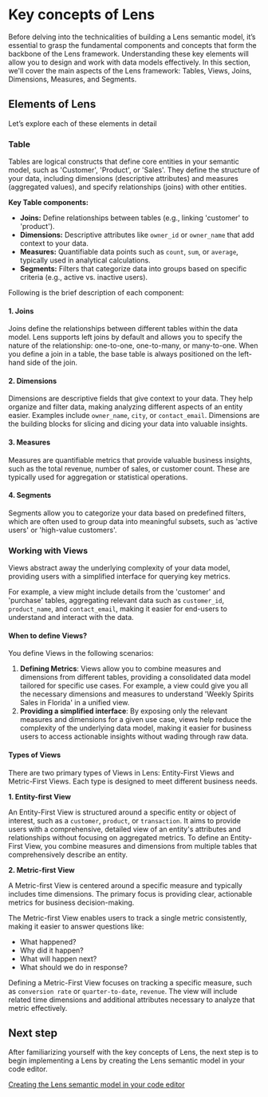 # Key concepts of Lens

Before delving into the technicalities of building a Lens semantic model, it’s essential to grasp the fundamental components and concepts that form the backbone of the Lens framework. Understanding these key elements will allow you to design and work with data models effectively. In this section, we'll cover the main aspects of the Lens framework: Tables, Views, Joins, Dimensions, Measures, and Segments.

## Elements of Lens

Let’s explore each of these elements in detail

### **Table**

Tables are logical constructs that define core entities in your semantic model, such as 'Customer', 'Product', or 'Sales'. They define the structure of your data, including dimensions (descriptive attributes) and measures (aggregated values), and specify relationships (joins) with other entities.

**Key Table components:**

- **Joins:** Define relationships between tables (e.g., linking 'customer' to 'product').
- **Dimensions:** Descriptive attributes like `owner_id` or `owner_name` that add context to your data.
- **Measures:** Quantifiable data points such as `count`, `sum`, or `average`, typically used in analytical calculations.
- **Segments:** Filters that categorize data into groups based on specific criteria (e.g., active vs. inactive users).

Following is the brief description of each component:

#### **1. Joins**

Joins define the relationships between different tables within the data model. Lens supports left joins by default and allows you to specify the nature of the relationship: one-to-one, one-to-many, or many-to-one. When you define a join in a table, the base table is always positioned on the left-hand side of the join.

<!-- **Key Join attributes:**

- **name:** The name of the table to join.
- **relationship:** The type of relationship, e.g., one-to-many or many-to-one.
- **sql:** The SQL condition that defines the join (e.g., `table1.id = table2.table1_id`). -->

#### **2. Dimensions**

Dimensions are descriptive fields that give context to your data. They help organize and filter data, making analyzing different aspects of an entity easier. Examples include `owner_name`, `city`, or `contact_email`. Dimensions are the building blocks for slicing and dicing your data into valuable insights.

<!-- **Key Dimension attributes:**

- **name:** A unique identifier for the dimension (e.g., `owner_id`).
- **type:** The data type of the dimension (e.g., string, number, time).
- **description:** A detailed explanation of the dimension's role and significance.
- **primary_key:** The dimension’s primary key, used for establishing relationships.
- **public:** Controls whether the dimension is visible to all users. -->

#### **3. Measures**

Measures are quantifiable metrics that provide valuable business insights, such as the total revenue, number of sales, or customer count. These are typically used for aggregation or statistical operations.
<!-- 
**Key Measure attributes:**

- **name:** A unique identifier for the measure (e.g., `total_sales`).
- **sql:** The SQL expression that defines how the measure is calculated (e.g., `SUM(order_total)`).
- **type:** The type of measure (e.g., `sum`, `avg`, `count`).
- **description:** A concise explanation of the measure’s purpose.
- **filters:** SQL conditions that apply filters to the measure (e.g., limit to a specific date range).
- **rollingWindow:** Defines time-based measures like a trailing 7-day sum.
- **format:** Specifies the format for presenting the measure (e.g., number with two decimal places). -->

#### **4. Segments**

Segments allow you to categorize your data based on predefined filters, which are often used to group data into meaningful subsets, such as 'active users' or 'high-value customers'.

<!-- **Key Segment Attributes:**

- **name:** A unique name for the segment (e.g., `active_owners`).
- **sql:** The filter criteria used to define the segment (e.g., `{TABLE}.status = 'active'`).
- **public:** Controls visibility of the segment.
- **Meta:** Metadata provides additional context for the segment, such as security levels or custom tags. -->

### **Working with Views**

Views abstract away the underlying complexity of your data model, providing users with a simplified interface for querying key metrics. 

For example, a view might include details from the 'customer' and 'purchase' tables, aggregating relevant data such as `customer_id`, `product_name`, and `contact_email`, making it easier for end-users to understand and interact with the data.

#### **When to define Views?**
You define Views in the following scenarios:

1. **Defining Metrics**:
Views allow you to combine measures and dimensions from different tables, providing a consolidated data model tailored for specific use cases. For example, a view could give you all the necessary dimensions and measures to understand 'Weekly Spirits Sales in Florida' in a unified view.
2. **Providing a simplified interface**:
By exposing only the relevant measures and dimensions for a given use case, views help reduce the complexity of the underlying data model, making it easier for business users to access actionable insights without wading through raw data.

#### **Types of Views**

There are two primary types of Views in Lens: Entity-First Views and Metric-First Views. Each type is designed to meet different business needs.

**1. Entity-first View**

An Entity-First View is structured around a specific entity or object of interest, such as a `customer`, `product`, or `transaction`. It aims to provide users with a comprehensive, detailed view of an entity's attributes and relationships without focusing on aggregated metrics. To define an Entity-First View, you combine measures and dimensions from multiple tables that comprehensively describe an entity. 

**2. Metric-first View**

A Metric-first View is centered around a specific measure and typically includes time dimensions. The primary focus is providing clear, actionable metrics for business decision-making.

The Metric-first View enables users to track a single metric consistently, making it easier to answer questions like:

- What happened?
- Why did it happen?
- What will happen next?
- What should we do in response?

Defining a Metric-First View focuses on tracking a specific measure, such as `conversion rate` or `quarter-to-date`, `revenue`. The view will include related time dimensions and additional attributes necessary to analyze that metric effectively.

## Next step

After familiarizing yourself with the key concepts of Lens, the next step is to begin implementing a Lens by creating the Lens semantic model in your code editor.

[Creating the Lens semantic model in your code editor](/learn/dp_developer_learn_track/create_semantic_model/create_lens_folder/)
